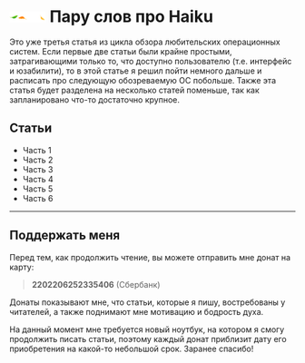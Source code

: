 # <img src="pic/logo.svg" width=64> Пару слов про Haiku

Это уже третья статья из цикла обзора любительских операционных систем. Если первые две статьи были крайне простыми, затрагивающими только то, что доступно пользователю (т.е. интерфейс и юзабилити), то в этой статье я решил пойти немного дальше и расписать про следующую обозреваемую ОС побольше. Также эта статья будет разделена на несколько статей поменьше, так как запланировано что-то достаточно крупное.

## Статьи

- Часть 1
- Часть 2
- Часть 3
- Часть 4
- Часть 5
- Часть 6

<!--
ПРИМЕРНЫЙ план работ:

ЧАСТЬ 1. Введение
- Что такое BeOS;
- Поиска себя: BeBox, PowerPC, Intel
- Причины провала BeOS
- и тут мы плавно приплываем к Haiku...

ЧАСТЬ 2. Что такое Haiku?
- Причины создания ОС
- Системные компоненты; особенности
- Получение ОС
- Установка ОС на компьютер

ЧАСТЬ 3. Первый запуск ОС
- Первое впечатление
- Обзор основных программ (Tracker, etc.)
- Особенности интерфейса; сравнение с GUI в Linux; формат HVIF
- Поддержка железа

ЧАСТЬ 4. Потрошим Haiku (№1)
- Терминал системы; `PATH` и запуск ПО
- Структура файловой системы
- Монтирование устройств
- Немного про установку ПО

ЧАСТЬ 5. Потрошим Haiku (№2)
- Продолжаем установку ПО
- Пару слов про `packagefs`, а также про то, почему Haiku во второй части так быстро установилась
- Про библиотеки, зависимости и файлы формата ELF
- Файловая система Haiku и атрибуты файлов

ЧАСТЬ 6. Выводы
- Основные плюсы ОС
- Основные минусы ОС
- Для кого сейчас она может подойти?
- Дальнейшие перспективы развития
-->

---

## Поддержать меня

Перед тем, как продолжить чтение, вы можете отправить мне донат на карту:

> **2202206252335406** (Сбербанк)

Донаты показывают мне, что статьи, которые я пишу, востребованы у читателей, а также поднимают мне мотивацию и бодрость духа.

На данный момент мне требуется новый ноутбук, на котором я смогу продолжить писать статьи, поэтому каждый донат приблизит дату его приобретения на какой-то небольшой срок. Заранее спасибо!
